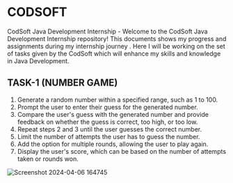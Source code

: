 # CODSOFT

CodSoft Java Development Internship -
Welcome to the CodSoft Java Development Internship repository! This documents shows my progress and assignments during my internship journey . Here I will be working on the set of tasks given by the CodSoft which will enhance my skills and knowledge in Java Development.

## TASK-1 (NUMBER GAME)
1. Generate a random number within a specified range, such as 1 to 100.
2. Prompt the user to enter their guess for the generated number.
3. Compare the user's guess with the generated number and provide feedback on whether the guess is correct, too high, or too low.
4. Repeat steps 2 and 3 until the user guesses the correct number.
5. Limit the number of attempts the user has to guess the number.
6. Add the option for multiple rounds, allowing the user to play again.
7. Display the user's score, which can be based on the number of attempts taken or rounds won.
   
![Screenshot 2024-04-06 164745](https://github.com/Pujadhara/CODSOFT/assets/162097778/3c434fc8-f56c-4ace-9d8e-f2837d8b1c83)
